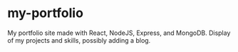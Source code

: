 # my-portfolio
My portfolio site made with React, NodeJS, Express, and MongoDB. Display of my projects and skills, possibly adding a blog.
